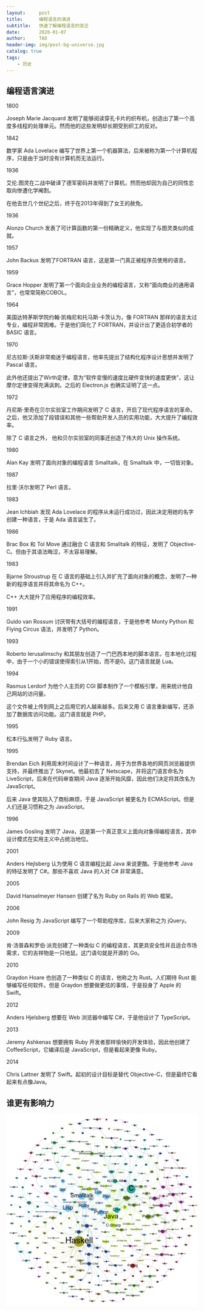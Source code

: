```yaml
---
layout:     post
title:      编程语言的演进
subtitle:   快速了解编程语言的变迁
date:       2020-01-07
author:     TAO
header-img: img/post-bg-universe.jpg
catalog: true
tags:
    - 历史
---
```



## 编程语言演进

1800

Joseph Marie Jacquard 发明了能够阅读穿孔卡片的织布机，创造出了第一个高度多线程的处理单元。然而他的这些发明却长期受到织工的反对。

1842

数学家 Ada Lovelace 编写了世界上第一个机器算法，后来被称为第一个计算机程序，只是由于当时没有计算机而无法运行。

1936

艾伦.图灵在二战中破译了德军密码并发明了计算机，然而他却因为自己的同性恋取向惨遭化学阉割。

在他去世几个世纪之后，终于在2013年得到了女王的赦免。

1936

Alonzo Church 发表了可计算函数的第一份精确定义，他实现了与图灵类似的成就。

1957

John Backus 发明了FORTRAN 语言，这是第一门真正被程序员使用的语言。

1959

Grace Hopper 发明了第一个面向企业业务的编程语言，又称“面向商业的通用语言”，也常常简称COBOL。

1964

美国达特茅斯学院约翰·凯梅尼和托马斯·卡茨认为，像 FORTRAN 那样的语言太过专业，编程非常困难。于是他们简化了 FORTRAN，并设计出了更适合初学者的 BASIC 语言。

1970

尼古拉斯·沃斯非常痴迷于编程语言，他率先提出了结构化程序设计思想并发明了 Pascal 语言。

此外他还提出了Wirth定律，意为“软件变慢的速度比硬件变快的速度更快”，这让摩尔定律变得充满讽刺。之后的 Electron.js 也确实证明了这一点。

1972

丹尼斯·里奇在贝尔实验室工作期间发明了 C 语言，开启了现代程序语言的革命。之后，他又添加了段错误和其他一些帮助开发人员的实用功能，大大提升了编程效率。

除了 C 语言之外， 他和贝尔实验室的同事还创造了伟大的 Unix 操作系统。

1980

Alan Kay 发明了面向对象的编程语言 Smalltalk，在 Smalltalk 中，一切皆对象。

1987

拉里·沃尔发明了 Perl 语言。

1983

Jean Ichbiah 发现 Ada Lovelace 的程序从未运行成功过，因此决定用她的名字创建一种语言，于是 Ada 语言诞生了。

1986

Brac Box 和 Tol Move 通过融合 C 语言和 Smalltalk 的特征，发明了 Objective-C。但由于其语法晦涩，不太容易理解。

1983

Bjarne Stroustrup 在 C 语言的基础上引入并扩充了面向对象的概念，发明了—种新的程序语言并将其命名为 C++。

C++ 大大提升了应用程序的编程效率。

1991

Guido van Rossum 讨厌带有大括号的编程语言，于是他参考 Monty Python 和 Flying Circus 语法，并发明了 Python。

1993

Roberto Ierusalimschy 和其朋友创造了一门巴西本地的脚本语言。在本地化过程中，由于一个小的错误使得索引从1开始，而不是0。这门语言就是 Lua。

1994

Rasmus Lerdorf 为他个人主页的 CGI 脚本制作了一个模板引擎，用来统计他自己网站的访问量。

这个文件被上传到网上之后用它的人越来越多。后来又用 C 语言重新编写，还添加了数据库访问功能。这门语言就是 PHP。

1995

松本行弘发明了 Ruby 语言。

1995

Brendan Eich 利用周末时间设计了一种语言，用于为世界各地的网页浏览器提供支持，并最终推出了 Skynet。他最初去了 Netscape，并将这门语言命名为 LiveScript，后来在代码审查期间 Java 逐渐开始风靡，因此他们决定将其改名为 JavaScript。

后来 Java 使其陷入了商标麻烦，于是 JavaScript 被更名为 ECMAScript。但是人们还是习惯称之为 JavaScript。

1996

James Gosling 发明了 Java，这是第一个真正意义上面向对象得编程语言，其中设计模式在实用主义中占统治地位。

2001

Anders Hejlsberg 认为使用 C 语言编程比起 Java 来说更酷。于是他参考 Java 的特征发明了 C#。那些不喜欢 Java 的人对 C# 非常满意。

2005

David Hanselmeyer Hansen 创建了名为 Ruby on Rails 的 Web 框架。

2006

John Resig 为 JavaScript 编写了一个帮助程序库，后来大家称之为 jQuery。

2009

肯·汤普森和罗伯·派克创建了一种类似 C 的编程语言，其更具安全性并且适合市场需求，它的吉祥物是一只地鼠。这门语句就是开源的 Go。

2010

Graydon Hoare 也创造了一种类似 C 的语言，他称之为 Rust。人们期待 Rust 能够编写任何软件。但是 Graydon 想要做更炫的事情，于是投身了 Apple 的 Swift。

2012

Anders Hjelsberg 想要在 Web 浏览器中编写 C#，于是他设计了 TypeScript。

2013

Jeremy Ashkenas 想要拥有 Ruby 开发者那样愉快的开发体验，因此他创建了CoffeeScript，它编译后是 JavaScript，但是看起来更像 Ruby。

2014

Chris Lattner 发明了 Swift。起初的设计目标是替代 Objective-C，但是最终它看起来有点像Java。

## 谁更有影响力
![影响力](img/post-content-pl-relate.png)


